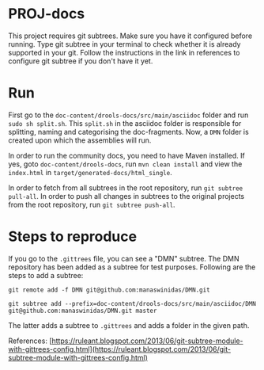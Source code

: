 # PROJ-docs

This project requires git subtrees. Make sure you have it configured before running. Type git subtree in your terminal to check whether it is already supported in your git. Follow the instructions in the link in references to configure git subtree if you don't have it yet.

# Run 

First go to the `doc-content/drools-docs/src/main/asciidoc` folder and run `sudo sh split.sh`. This `split.sh` in the asciidoc folder is responsible for splitting, naming and categorising the doc-fragments. Now, a `DMN` folder is created upon which the assemblies will run.

<!-- In order to run the product-docs, you need to install [ccutil](https://pantheon.cee.redhat.com/#/help/ccutil-install) and follow the instructions in [proposal-d](https://gitlab.cee.redhat.com/red-hat-jboss-bxms-documentation/proposal-d/tree/master). -->

In order to run the community docs, you need to have Maven installed. If yes, goto `doc-content/drools-docs`, run `mvn clean install` and view the `index.html` in `target/generated-docs/html_single`.

<!-- In order to run the PROD docs in gitbook, go to the `assemblies/assembly_dmn-models/dm/build/tmp/en-US/html-single` folder and run `gitbook serve`. You can see the documentation at `localhost:4000`. It may ask you to run `gitbook install`. You also may need to install gitbook CLI, if you don't have it already. Just run `npm install gitbook-cli -g` and run the commands again. -->

In order to fetch from all subtrees in the root repository, run `git subtree pull-all`. 
In order to push all changes in subtrees to the original projects from the root repository, run `git subtree push-all`.

# Steps to reproduce

If you go to the `.gittrees` file, you can see a "DMN" subtree. The DMN repository has been added as a subtree for test purposes. Following are the steps to add a subtree:

`git remote add -f DMN git@github.com:manaswinidas/DMN.git`

`git subtree add --prefix=doc-content/drools-docs/src/main/asciidoc/DMN git@github.com:manaswinidas/DMN.git master`

The latter adds a subtree to `.gittrees` and adds a folder in the given path.

References: 
[https://ruleant.blogspot.com/2013/06/git-subtree-module-with-gittrees-config.html](https://ruleant.blogspot.com/2013/06/git-subtree-module-with-gittrees-config.html)